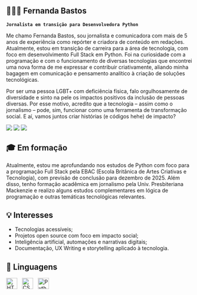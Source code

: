 ## 👩🏻‍💻 Fernanda Bastos

**`Jornalista em transição para Desenvolvedora Python`**

Me chamo Fernanda Bastos, sou jornalista e comunicadora com mais de 5 anos de experiência como repórter e criadora de conteúdo em redações. Atualmente, estou em transição de carreira para a área de tecnologia, com foco em desenvolvimento Full Stack em Python. Foi na curiosidade com a programação e com o funcionamento de diversas tecnologias que encontrei uma nova forma de me expressar e contribuir criativamente, aliando minha bagagem em comunicação e pensamento analítico à criação de soluções tecnológicas. 

Por ser uma pessoa LGBT+ com deficiência física, falo orgulhosamente de diversidade e sinto na pele os impactos positivos da inclusão de pessoas diversas. Por esse motivo, acredito que a tecnologia – assim como o jornalismo – pode, sim, funcionar como uma ferramenta de transformação social. E aí, vamos juntos criar histórias (e códigos hehe) de impacto?

<div> 
  
<a href="[https://www.linkedin.com/in/fernandabastos2025/]" target="_blank"><img src="https://img.shields.io/badge/-LinkedIn-%230077B5?style=for-the-badge&logo=linkedin&logoColor=white" target="_blank"></a>
<a href="[https://www.instagram.com/bastafernanda/]" target="_blank"><img src="https://img.shields.io/badge/Instagram-%23E4405F.svg?style=for-the-badge&logo=Instagram&logoColor=white" target="_blank"></a>
<a href = "mailto:hellofernandabastos@gmail.com"><img src="https://img.shields.io/badge/Gmail-D14836?style=for-the-badge&logo=gmail&logoColor=white" target="_blank"></a>

</div>

## 🎓 Em formação
Atualmente, estou me aprofundando nos estudos de Python com foco para a programação Full Stack pela EBAC (Escola Britânica de Artes Criativas e Tecnologia), com previsão de conclusão para dezembro de 2025. Além disso, tenho formação acadêmica em jornalismo pela Univ. Presbiteriana Mackenzie e realizo alguns estudos complementares em lógica de programação e outras temáticas tecnológicas relevantes. 

## 💡 Interesses
- Tecnologias acessíveis;
- Projetos open source com foco em impacto social;
- Inteligência artificial, automações e narrativas digitais;
- Documentação, UX Writing e storytelling aplicado à tecnologia.

## 🤖 Linguagens

<img 
    align="left" 
    alt="HTML"
    title="HTML" 
    width="30px" 
    style="padding-right: 10px;" 
    src="https://cdn.jsdelivr.net/gh/devicons/devicon@latest/icons/html5/html5-original.svg" 
/>
<img 
    align="left" 
    alt="CSS" 
    title="CSS"
    width="30px" 
    style="padding-right: 10px;" 
    src="https://cdn.jsdelivr.net/gh/devicons/devicon@latest/icons/css3/css3-original.svg" 
/>
<img 
    align="left" 
    alt="Python" 
    title="Python"
    width="30px" 
    style="padding-right: 10px;" 
    src="https://cdn.jsdelivr.net/gh/devicons/devicon@latest/icons/python/python-original.svg" 
/>

<br/>
<br/>

